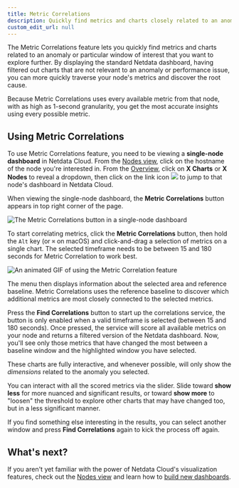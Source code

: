 ```yaml
---
title: Metric Correlations
description: Quickly find metrics and charts closely related to an anomaly anywhere in your infrastructure to discover the root cause faster.
custom_edit_url: null
---
```


The Metric Correlations feature lets you quickly find metrics and charts related to an anomaly or particular window of
interest that you want to explore further. By displaying the standard Netdata dashboard, having filtered out charts that
are not relevant to an anomaly or performance issue, you can more quickly traverse your node's metrics and discover the
root cause.

Because Metric Correlations uses every available metric from that node, with as high as 1-second granularity, you get
the most accurate insights using every possible metric.

## Using Metric Correlations

To use Metric Correlations feature, you need to be viewing a **single-node dashboard** in Netdata Cloud. From the [Nodes
view](/docs/cloud/visualize/nodes), click on the hostname of the node you're interested in. From the
[Overview](/docs/cloud/visualize/overview), click on **X Charts** or **X Nodes** to reveal a dropdown, then click on
the link icon <img class="img__inline img__inline--link"
src="https://user-images.githubusercontent.com/1153921/95762109-1d219300-0c62-11eb-8daa-9ba509a8e71c.png" /> to jump to
that node's dashboard in Netdata Cloud.

When viewing the single-node dashboard, the **Metric Correlations** button appears in top right corner of the page.

![The Metric Correlations button in a single-node
dashboard](https://user-images.githubusercontent.com/82235632/126153864-5dad7c59-09d3-4a9a-9b42-dc9e82598859.png)

To start correlating metrics, click the **Metric Correlations** button, then hold the `Alt` key (or `⌘` on macOS) and
click-and-drag a selection of metrics on a single chart. The selected timeframe needs to be between 15 and 180 seconds
for Metric Correlation to work best. 

![An animated GIF of using the Metric Correlation
feature](https://user-images.githubusercontent.com/82235632/126774050-7154cc0f-22e6-4edc-b42c-1196bac28622.gif)

The menu then displays information about the selected area and reference baseline. Metric Correlations uses the
reference baseline to discover which additional metrics are most closely connected to the selected metrics.

Press the **Find Correlations** button to start up the correlations service, the button is only enabled when a valid timeframe is selected (between 15 and 180 seconds). Once pressed, the service will score all available metrics on your
node and returns a filtered version of the Netdata dashboard. Now, you'll see only those metrics that have changed the
most between a baseline window and the highlighted window you have selected.

These charts are fully interactive, and whenever possible, will only show the _dimensions_ related to the anomaly you
selected.

You can interact with all the scored metrics via the slider. Slide toward **show less** for more nuanced and significant
results, or toward **show more** to "loosen" the threshold to explore other charts that may have changed too, but in a
less significant manner.

If you find something else interesting in the results, you can select another window and press **Find Correlations**
again to kick the process off again.

## What's next?

If you aren't yet familiar with the power of Netdata Cloud's visualization features, check out the [Nodes
view](/docs/cloud/visualize/nodes) and learn how to [build new dashboards](/docs/cloud/visualize/dashboards).

